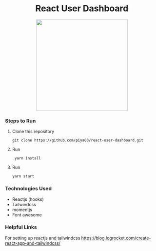 <h1 align="center">React User Dashboard</h1>

<p align="center"><img src="demo-images/demo.gif" width="300" align="center"></p>

### Steps to Run
1. Clone this repository
	```
	git clone https://github.com/piya03/react-user-dashboard.git
	```

2.  Run 
	```
	 yarn install
	```
3.  Run
	```
	yarn start
	```

### Technologies Used

 - Reactjs (hooks)
 - Tailwindcss
 - momentjs
 - Font awesome

###  Helpful Links

For setting up reactjs and tailwindcss
https://blog.logrocket.com/create-react-app-and-tailwindcss/